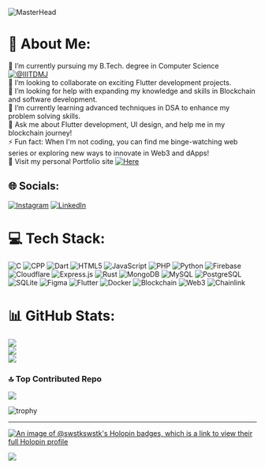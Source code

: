 ![MasterHead](https://utfs.io/f/EaEK43yUIbaLoyc57XUi4GrNFedoLTDKuIxPQVjhl6kBmypt)

# 💫 About Me:

🔭 I’m currently pursuing my B.Tech. degree in Computer Science [![@IIITDMJ](https://img.shields.io/badge/@IIITDMJ-8A2BE2)](https://iiitdmj.ac.in)<br>👯 I’m looking to collaborate on exciting Flutter development projects.<br>🤝 I’m looking for help with expanding my knowledge and skills in Blockchain and software development.<br>🌱 I’m currently learning advanced techniques in DSA to enhance my problem solving skills.<br>💬 Ask me about Flutter development, UI design, and help me in my blockchain journey!<br>⚡ Fun fact: When I'm not coding, you can find me binge-watching web series or exploring new ways to innovate in Web3 and dApps!<br> 💫 Visit my personal Portfolio site [![Here](https://img.shields.io/badge/Here-8A2BE2)](https://rcsen.vercel.app)

## 🌐 Socials:

[![Instagram](https://img.shields.io/badge/Instagram-%23E4405F.svg?logo=Instagram&logoColor=white)](https://www.instagram.com/rcsen856/) [![LinkedIn](https://img.shields.io/badge/LinkedIn-%230077B5.svg?logo=linkedin&logoColor=white)](https://linkedin.com/in/rohansen856/)

# 💻 Tech Stack:

![C](https://img.shields.io/badge/c-%2300599C.svg?style=for-the-badge&logo=c&logoColor=white) ![CPP](https://img.shields.io/badge/cpp-%2300599C.svg?style=for-the-badge&logo=cplusplus&logoColor=white) ![Dart](https://img.shields.io/badge/dart-%230175C2.svg?style=for-the-badge&logo=dart&logoColor=white) ![HTML5](https://img.shields.io/badge/html5-%23E34F26.svg?style=for-the-badge&logo=html5&logoColor=white) ![JavaScript](https://img.shields.io/badge/javascript-%23323330.svg?style=for-the-badge&logo=javascript&logoColor=%23F7DF1E) ![PHP](https://img.shields.io/badge/php-%23777BB4.svg?style=for-the-badge&logo=php&logoColor=white) ![Python](https://img.shields.io/badge/python-3670A0?style=for-the-badge&logo=python&logoColor=ffdd54) ![Firebase](https://img.shields.io/badge/firebase-%23039BE5.svg?style=for-the-badge&logo=firebase) ![Cloudflare](https://img.shields.io/badge/Cloudflare-F38020?style=for-the-badge&logo=Cloudflare&logoColor=white) ![Express.js](https://img.shields.io/badge/express.js-%23404d59.svg?style=for-the-badge&logo=express&logoColor=%2361DAFB) ![Rust](https://img.shields.io/badge/rust-%23D42029.svg?style=for-the-badge&logo=rust&logoColor=white) ![MongoDB](https://img.shields.io/badge/MongoDB-%234ea94b.svg?style=for-the-badge&logo=mongodb&logoColor=white) ![MySQL](https://img.shields.io/badge/mysql-%2300000f.svg?style=for-the-badge&logo=mysql&logoColor=white) ![PostgreSQL](https://img.shields.io/badge/postgres-0064a5.svg?style=for-the-badge&logo=postgresql&logoColor=white) ![SQLite](https://img.shields.io/badge/sqlite-%2307405e.svg?style=for-the-badge&logo=sqlite&logoColor=white) ![Figma](https://img.shields.io/badge/figma-%23F24E1E.svg?style=for-the-badge&logo=figma&logoColor=white) ![Flutter](https://img.shields.io/badge/Flutter-%2302569B.svg?style=for-the-badge&logo=Flutter&logoColor=white) ![Docker](https://img.shields.io/badge/Docker-%2302569B.svg?style=for-the-badge&logo=Docker&logoColor=white) ![Blockchain](https://img.shields.io/badge/Blockchain-4d4d4d.svg?style=for-the-badge&logo=blockchaindotcom&logoColor=white) ![Web3](https://img.shields.io/badge/Web3-f7df1e.svg?style=for-the-badge&logo=web3dotjs&logoColor=white) ![Chainlink](https://img.shields.io/badge/Chainlink-375bd2.svg?style=for-the-badge&logo=chainlink&logoColor=white)

# 📊 GitHub Stats:

![](https://github-readme-stats.vercel.app/api?username=rohansen856&theme=algolia&hide_border=true&include_all_commits=true&count_private=true)<br/>
![](https://github-readme-streak-stats.herokuapp.com/?user=rohansen856&theme=algolia&hide_border=true)<br/>
![](https://github-readme-stats.vercel.app/api/top-langs/?username=rohansen856&theme=gruvbox&hide_border=true&include_all_commits=true&count_private=true&layout=compact)

### 🔝 Top Contributed Repo

![](https://github-contributor-stats.vercel.app/api?username=rohansen856&limit=5&theme=algolia&combine_all_yearly_contributions=true)

![trophy](https://github-profile-trophy.vercel.app/?username=rohansen856&theme=gruvbox)

---
[![An image of @swstkswstk's Holopin badges, which is a link to view their full Holopin profile](https://holopin.me/swstkswstk)](https://holopin.io/@rohansen856)

[![](https://visitcount.itsvg.in/api?id=rohansen856&icon=1&color=0)](https://visitcount.itsvg.in)

